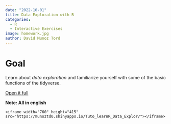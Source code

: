 ```yaml
---
date: "2022-10-01"
title: Data Exploration with R
categories:
  - R
  - Interactive Exercises
image: homework.jpg
author: David Munoz Tord
---
```



# Goal 
Learn about *data exploration* and familiarize yourself with some of the basic functions of the tidyverse.

[Open it full](https://munoztd0.shinyapps.io/Tuto_learnR_Data_Explor/)

**Note: All in english**

```{=html}
<iframe width="760" height="415" src="https://munoztd0.shinyapps.io/Tuto_learnR_Data_Explor/"></iframe>
```
